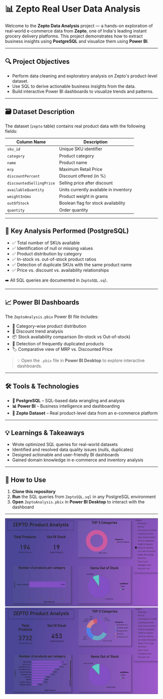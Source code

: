 # 📊 Zepto Real User Data Analysis

Welcome to the **Zepto Data Analysis** project — a hands-on exploration of real-world e-commerce data from **Zepto**, one of India's leading instant grocery delivery platforms. This project demonstrates how to extract business insights using **PostgreSQL** and visualize them using **Power BI**.

---

## 🔍 Project Objectives

- Perform data cleaning and exploratory analysis on Zepto's product-level dataset.
- Use SQL to derive actionable business insights from the data.
- Build interactive Power BI dashboards to visualize trends and patterns.

---

## 🗃️ Dataset Description

The dataset (`zepto` table) contains real product data with the following fields:

| Column Name             | Description                                |
|-------------------------|--------------------------------------------|
| `sku_id`               | Unique SKU identifier                      |
| `category`             | Product category                           |
| `name`                 | Product name                               |
| `mrp`                  | Maximum Retail Price                       |
| `discountPercent`      | Discount offered (in %)                    |
| `discountedSellingPrice` | Selling price after discount             |
| `availableQuantity`    | Units currently available in inventory     |
| `weightInGms`          | Product weight in grams                    |
| `outOfStock`           | Boolean flag for stock availability        |
| `quantity`             | Order quantity                             |

---

## 🧠 Key Analysis Performed (PostgreSQL)

- ✅ Total number of SKUs available  
- ✅ Identification of null or missing values  
- ✅ Product distribution by category  
- ✅ In-stock vs. out-of-stock product ratios  
- ✅ Detection of duplicate SKUs with the same product name  
- ✅ Price vs. discount vs. availability relationships  

➡️ All SQL queries are documented in `ZeptoSQL.sql`.

---

## 📈 Power BI Dashboards

The `ZeptoAnalysis.pbix` Power BI file includes:

- 📂 Category-wise product distribution
- 💸 Discount trend analysis
- 📦 Stock availability comparison (In-stock vs Out-of-stock)
- 🔁 Detection of frequently duplicated products
- 🏷️ Comparative view of MRP vs. Discounted Price

> 💡 Open the `.pbix` file in **Power BI Desktop** to explore interactive dashboards.

---

## 🛠️ Tools & Technologies

- **🐘 PostgreSQL** – SQL-based data wrangling and analysis
- **📊 Power BI** – Business intelligence and dashboarding
- **🧾 Zepto Dataset** – Real product-level data from an e-commerce platform

---

## 💡 Learnings & Takeaways

- Wrote optimized SQL queries for real-world datasets
- Identified and resolved data quality issues (nulls, duplicates)
- Designed actionable and user-friendly BI dashboards
- Gained domain knowledge in e-commerce and inventory analysis

---

## 🚀 How to Use

1. **Clone this repository**
2. **Run** the SQL queries from `ZeptoSQL.sql` in any PostgreSQL environment
3. **Open** `ZeptoAnalysis.pbix` in **Power BI Desktop** to interact with the dashboard

---

![Dashboard](https://github.com/soham-tries/Zepto-Data-Analysis-and-Visualisation/blob/main/sz1.jpg)
![Dashboard](https://github.com/soham-tries/Zepto-Data-Analysis-and-Visualisation/blob/main/sz2.jpg)


